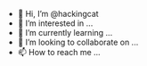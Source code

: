 - 👋 Hi, I’m @hackingcat
- 👀 I’m interested in ...
- 🌱 I’m currently learning ...
- 💞️ I’m looking to collaborate on ...
- 📫 How to reach me ...

<!---
hackingcat/hackingcat is a ✨ special ✨ repository because its `README.md` (this file) appears on your GitHub profile.
You can click the Preview link to take a look at your changes.
--->
